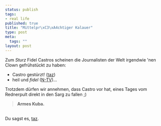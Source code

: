 ```yaml
--- 
status: publish
tags: 
- real life
published: true
title: "Mittelpr\xC3\xA4chtiger Kalauer"
type: post
meta: 
  tags: ""
layout: post
---
```

<p>Zum <i>Sturz</i> Fidel Castros scheinen die Journalisten der Welt irgendwie 'nen Clown gefrühstückt zu haben:<br />
<ul>
    <li>Castro gestürzt! (<a target="_BLANK" href="http://www.taz.de/pt/2004/10/22/a0144.nf/text.ges,1" title="http://www.taz.de/pt/2004/10/22/a0144.nf/text.ges,1" onmouseover="window.status='http://www.taz.de/pt/2004/10/22/a0144.nf/text.ges,1';return true;" onmouseout="window.status='';return true;">taz</a>)</li>
    <li>heil und <i>fidel</i> (<a target="_BLANK" href="http://www.n-tv.de/5439566.html" title="http://www.n-tv.de/5439566.html" onmouseover="window.status='http://www.n-tv.de/5439566.html';return true;" onmouseout="window.status='';return true;">N-TV</a>)...</li>
</ul>
</p>

<p>Trotzdem dürfen wir annehmen, dass Castro vor hat, eines Tages vom Rednerpult direkt in den Sarg zu fallen ;)</p>

<blockquote><p><b>Armes Kuba.</b></p>

</blockquote>
<br />
Du sagst es, <a target="_BLANK" href="http://www.taz.de/pt/2004/10/22/a0144.nf/text.ges,1" title="http://www.taz.de/pt/2004/10/22/a0144.nf/text.ges,1" onmouseover="window.status='http://www.taz.de/pt/2004/10/22/a0144.nf/text.ges,1';return true;" onmouseout="window.status='';return true;">taz</a>.
